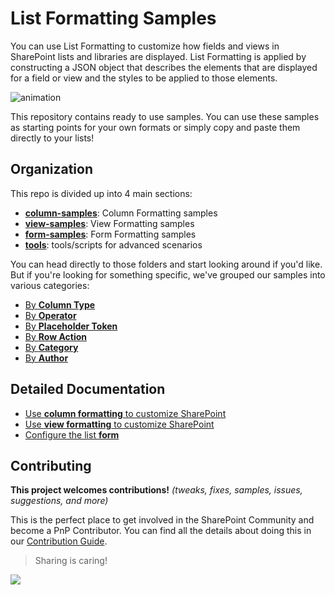 # List Formatting Samples

You can use List Formatting to customize how fields and views in SharePoint lists and libraries are displayed. List Formatting is applied by constructing a JSON object that describes the elements that are displayed for a field or view and the styles to be applied to those elements.

![animation](./img/LFAnimation.gif)

This repository contains ready to use samples. You can use these samples as starting points for your own formats or simply copy and paste them directly to your lists!

## Organization

This repo is divided up into 4 main sections:

- **[column-samples](https://github.com/pnp/List-Formatting/tree/master/column-samples)**: Column Formatting samples
- **[view-samples](https://github.com/pnp/List-Formatting/tree/master/view-samples)**: View Formatting samples
- **[form-samples](https://github.com/pnp/List-Formatting/tree/master/form-samples)**: Form Formatting samples
- **[tools](https://github.com/pnp/List-Formatting/tree/master/tools)**: tools/scripts for advanced scenarios

You can head directly to those folders and start looking around if you'd like. But if you're looking for something specific, we've grouped our samples into various categories:

- [By **Column Type**](./groupings/columntype.md)
- [By **Operator**](./groupings/operator.md)
- [By **Placeholder Token**](./groupings/token.md)
- [By **Row Action**](./groupings/action.md)
- [By **Category**](./groupings/category.md)
- [By **Author**](./groupings/author.md)
## Detailed Documentation

- [Use **column formatting** to customize SharePoint](https://docs.microsoft.com/en-us/sharepoint/dev/declarative-customization/column-formatting)
- [Use **view formatting** to customize SharePoint](https://docs.microsoft.com/en-us/sharepoint/dev/declarative-customization/view-formatting)
- [Configure the list **form**](https://docs.microsoft.com/en-us/sharepoint/dev/declarative-customization/list-form-configuration)

## Contributing

**This project welcomes contributions!** 
_(tweaks, fixes, samples, issues, suggestions, and more)_

This is the perfect place to get involved in the SharePoint Community and become a PnP Contributor. You can find all the details about doing this in our [Contribution Guide](./contributing/index.md).

> Sharing is caring!

<img src="https://pnptelemetry.azurewebsites.net/sp-dev-list-formatting/docs/index" />